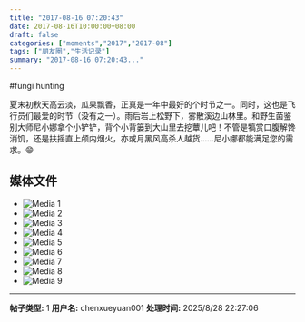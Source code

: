 ```yaml
---
title: "2017-08-16 07:20:43"
date: 2017-08-16T10:00:00+08:00
draft: false
categories: ["moments","2017","2017-08"]
tags: ["朋友圈","生活记录"]
summary: "2017-08-16 07:20:43..."
---
```


#fungi hunting

夏末初秋天高云淡，瓜果飘香，正真是一年中最好的个时节之一。同时，这也是飞行员们最爱的时节（没有之一）。雨后岩上松野下，雾散溪边山林里。和野生菌鉴别大师尼小娜拿个小铲铲，背个小背篓到大山里去挖蕈儿吧！不管是犒赏口腹解馋消饥，还是扶摇直上颅内烟火，亦或月黑风高杀人越货……尼小娜都能满足您的需求。😄

## 媒体文件

- ![Media 1](/Moments/photos/2017-08-16/201708160720430.jpg)
- ![Media 2](/Moments/photos/2017-08-16/201708160720431.jpg)
- ![Media 3](/Moments/photos/2017-08-16/201708160720432.jpg)
- ![Media 4](/Moments/photos/2017-08-16/201708160720433.jpg)
- ![Media 5](/Moments/photos/2017-08-16/201708160720434.jpg)
- ![Media 6](/Moments/photos/2017-08-16/201708160720435.jpg)
- ![Media 7](/Moments/photos/2017-08-16/201708160720436.jpg)
- ![Media 8](/Moments/photos/2017-08-16/201708160720437.jpg)
- ![Media 9](/Moments/photos/2017-08-16/201708160720438.jpg)

---

**帖子类型:** 1
**用户名:** chenxueyuan001
**处理时间:** 2025/8/28 22:27:06